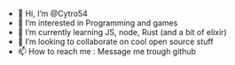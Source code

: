 - 👋 Hi, I’m @Cytro54
- 👀 I’m interested in Programming and games
- 🌱 I’m currently learning JS, node, Rust (and a bit of elixir)
- 💞️ I’m looking to collaborate on cool open source stuff
- 📫 How to reach me : Message me trough github

<!---
Cytro54/Cytro54 is a ✨ special ✨ repository because its `README.md` (this file) appears on your GitHub profile.
You can click the Preview link to take a look at your changes.
--->
